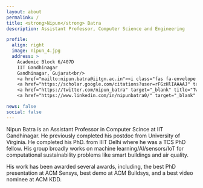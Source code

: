 ```yaml
---
layout: about
permalink: /
title: <strong>Nipun</strong> Batra
description: Assistant Professor, Computer Science and Engineering

profile:
  align: right
  image: nipun_4.jpg
  address: >
    Academic Block 6/407D
    IIT Gandhinagar
    Gandhinagar, Gujarat<br/>
    <a href="mailto:nipun.batra@iitgn.ac.in"><i class="fas fa-envelope fa-2x"></i></a>
    <a href="https://scholar.google.com/citations?user=rFGzHlIAAAAJ" target="_blank" title="Google Scholar"><i class="ai ai-google-scholar ai-2x"></i></a>
    <a href="https://twitter.com/nipun_batra" target="_blank" title="Twitter"><i class="fab fa-twitter fa-2x"></i></a>
    <a href="https://www.linkedin.com/in/nipunbatra0/" target="_blank" title="LinkedIn"><i class="fab fa-linkedin fa-2x"></i></a>

news: false
social: false
---
```


Nipun Batra is an Assistant Professor in Computer Scince at IIT Gandhinagar. He previously completed his postdoc from University of Virginia. He completed his PhD. from IIIT Delhi where he was a TCS PhD fellow. His group broadly works on machine learning/AI/sensors/IoT for computational sustainability problems like smart buildings and air quality.

His work has been awarded several awards, including, the best PhD presentation at ACM Sensys, best demo at ACM Buildsys, and a best video nominee at ACM KDD. 



